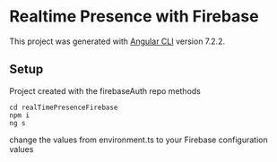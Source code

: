 # Realtime Presence with Firebase

This project was generated with [Angular CLI](https://github.com/angular/angular-cli) version 7.2.2.

## Setup

Project created with the firebaseAuth repo methods

```git clone <repo>
cd realTimePresenceFirebase
npm i
ng s
```

change the values from environment.ts to your Firebase configuration values
